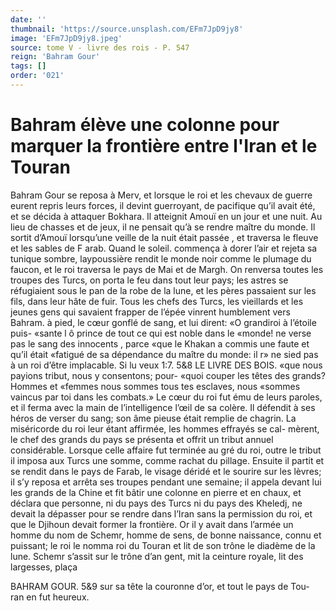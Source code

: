 ```yaml
---
date: ''
thumbnail: 'https://source.unsplash.com/EFm7JpD9jy8'
image: 'EFm7JpD9jy8.jpeg'
source: tome V - livre des rois - P. 547
reign: 'Bahram Gour'
tags: []
order: '021'
---
```


# Bahram élève une colonne pour marquer la frontière entre l'Iran et le Touran

Bahram Gour se reposa à Merv, et lorsque le roi et les chevaux de guerre eurent repris leurs forces, il devint guerroyant, de pacifique qu’il avait été, et se
décida à attaquer Bokhara. Il atteignit Amouï en un
jour et une nuit. Au lieu de chasses et de jeux, il ne pensait qu’à se rendre maître du monde. Il sortit
d’Amouï lorsqu’une veille de la nuit était passée , et
traversa le fleuve et les sables de F arab. Quand le soleil. commença à dorer l’air et rejeta sa
tunique sombre, laypoussière rendit le monde noir comme le plumage du faucon, et le roi traversa le pays de Mai et de Margh. On renversa toutes les troupes des Turcs, on porta le feu dans tout leur pays; les astres se réfugiaient sous le pan de la robe de la lune, et les pères passaient sur les fils, dans leur hâte de fuir.
Tous les chefs des Turcs, les vieillards et les jeunes gens qui savaient frapper de l’épée vinrent
humblement vers Bahram. à pied, le cœur gonflé de sang, et lui dirent: «O grandiroi à l’étoile puis- «sante l ô prince de tout ce qui est noble dans le «monde! ne verse pas le sang des innocents , parce «que le Khakan a commis une faute et qu’il était «fatigué de sa dépendance du maître du monde: il
r» ne sied pas à un roi d’être implacable. Si lu veux 1:7.
5&8 LE LIVRE DES BOIS.
«que nous payions tribut, nous y consentons; pour- «quoi couper les têtes des grands? Hommes et «femmes nous sommes tous tes esclaves, nous «sommes vaincus par toi dans les combats.» Le cœur du roi fut ému de leurs paroles, et il ferma avec la main de l’intelligence l’œil de sa colère. Il
défendit à ses héros de verser du sang; son âme
pieuse était remplie de chagrin. La miséricorde du
roi leur étant affirmée, les hommes effrayés se cal- mèrent, le chef des grands du pays se présenta et offrit un tribut annuel considérable. Lorsque celle affaire fut terminée au gré du roi, outre le tribut il imposa aux Turcs une somme, comme rachat du pillage.
Ensuite il partit et se rendit dans le pays de Farab, le visage déridé et le sourire sur les lèvres;
il s’y reposa et arrêta ses troupes pendant une semaine; il appela devant lui les grands de la Chine et fit bâtir une colonne en pierre et en chaux, et déclara que personne, ni du pays des Turcs ni du pays des Kheledj, ne devait la dépasser pour se rendre dans l’Iran sans la permission du roi, et que
le Djihoun devait former la frontière. Or il y avait dans l’armée un homme du nom de Schemr, homme
de sens, de bonne naissance, connu et puissant; le roi le nomma roi du Touran et lit de son trône le diadème de la lune. Schemr s’assit sur le trône d’an
gent, mit la ceinture royale, lit des largesses, plaça

BAHRAM GOUR. 5&9 sur sa tête la couronne d’or, et tout le pays de Tou-
ran en fut heureux.

